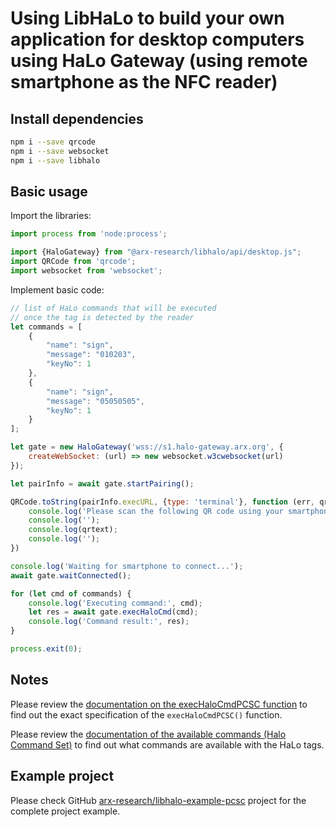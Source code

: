 # Using LibHaLo to build your own application for desktop computers using HaLo Gateway (using remote smartphone as the NFC reader)

## Install dependencies
```bash
npm i --save qrcode
npm i --save websocket
npm i --save libhalo
```

## Basic usage
Import the libraries:

```javascript
import process from 'node:process';

import {HaloGateway} from "@arx-research/libhalo/api/desktop.js";
import QRCode from 'qrcode';
import websocket from 'websocket';
```

Implement basic code:

```javascript
// list of HaLo commands that will be executed
// once the tag is detected by the reader
let commands = [
    {
        "name": "sign",
        "message": "010203",
        "keyNo": 1
    },
    {
        "name": "sign",
        "message": "05050505",
        "keyNo": 1
    }
];

let gate = new HaloGateway('wss://s1.halo-gateway.arx.org', {
    createWebSocket: (url) => new websocket.w3cwebsocket(url)
});

let pairInfo = await gate.startPairing();

QRCode.toString(pairInfo.execURL, {type: 'terminal'}, function (err, qrtext) {
    console.log('Please scan the following QR code using your smartphone:');
    console.log('');
    console.log(qrtext);
    console.log('');
})

console.log('Waiting for smartphone to connect...');
await gate.waitConnected();

for (let cmd of commands) {
    console.log('Executing command:', cmd);
    let res = await gate.execHaloCmd(cmd);
    console.log('Command result:', res);
}

process.exit(0);
```

## Notes

Please review the [documentation on the execHaloCmdPCSC function](/docs/api-pcsc.md) to find out
the exact specification of the `execHaloCmdPCSC()` function.

Please review the [documentation of the available commands (Halo Command Set)](/docs/halo-command-set.md) to find
out what commands are available with the HaLo tags.

## Example project

Please check GitHub [arx-research/libhalo-example-pcsc](https://github.com/arx-research/libhalo-example-pcsc) project for the complete project example.
